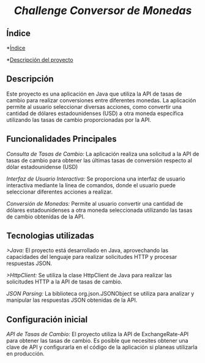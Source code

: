 <h1 align="center"> <em>Challenge Conversor de Monedas</em> </h1>

## Índice

*[Índice](#índice)

*[Descripción del proyecto](#descripción-del-proyecto)

## Descripción
<p>Este proyecto es una aplicación en Java que utiliza la API de tasas de cambio para realizar conversiones entre diferentes monedas. La aplicación permite al usuario seleccionar diversas acciones, como convertir una cantidad de dólares estadounidenses (USD) a otra moneda específica utilizando las tasas de cambio proporcionadas por la API.</p>

## Funcionalidades Principales

<p><em>Consulta de Tasas de Cambio:</em> La aplicación realiza una solicitud a la API de tasas de cambio para obtener las últimas tasas de conversión respecto al dólar estadounidense (USD)</p>
<p><em>Interfaz de Usuario Interactiva:</em> Se proporciona una interfaz de usuario interactiva mediante la línea de comandos, donde el usuario puede seleccionar diferentes acciones a realizar.</p>
<p><em>Conversión de Monedas:</em> Permite al usuario convertir una cantidad de dólares estadounidenses a otra moneda seleccionada utilizando las tasas de cambio obtenidas de la API.</p>

## Tecnologias utilizadas

<p><em>>Java:</em> El proyecto está desarrollado en Java, aprovechando las capacidades del lenguaje para realizar solicitudes HTTP y procesar respuestas JSON.</p>
<p><em>>HttpClient:</em> Se utiliza la clase HttpClient de Java para realizar las solicitudes HTTP a la API de tasas de cambio.</p>
<p><em>JSON Parsing:</em> La biblioteca org.json.JSONObject se utiliza para analizar y manipular las respuestas JSON obtenidas de la API.</p>

## Configuración inicial

<p><em>API de Tasas de Cambio:</em> El proyecto utiliza la API de ExchangeRate-API para obtener las tasas de cambio. Es posible que necesites obtener una clave de API y configurarla en el código de la aplicación si planeas utilizarla en producción.</p>
